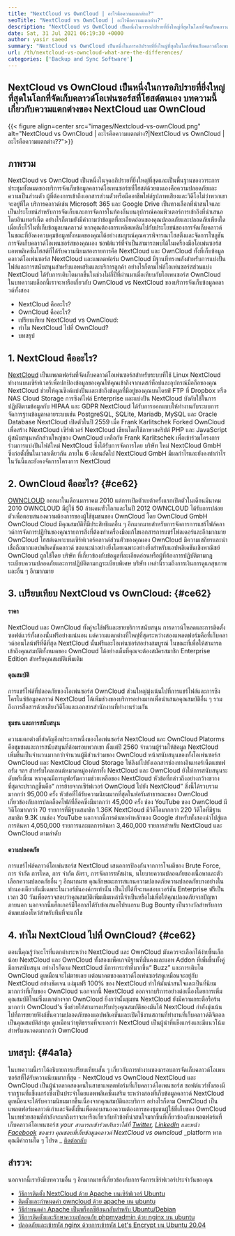 ```yaml
---
title: "NextCloud vs OwnCloud | อะไรคือความแตกต่าง?" 
seoTitle: "NextCloud vs OwnCloud | อะไรคือความแตกต่าง?" 
description: "NextCloud vs OwnCloud เป็นหนึ่งในการอภิปรายที่ยิ่งใหญ่ที่สุดในโลกที่จัดเก็บคลาวด์โอเพ่นซอร์สโฮสต์ บทความนี้เกี่ยวกับ NextCloud และ OwnCloud" 
date: Sat, 31 Jul 2021 06:19:30 +0000
author: yasir saeed
summary: "NextCloud vs OwnCloud เป็นหนึ่งในการอภิปรายที่ยิ่งใหญ่ที่สุดในโลกที่จัดเก็บคลาวด์โอเพนซอร์สโฮสต์ บทความนี้เกี่ยวกับความแตกต่างของ NextCloud และ OwnCloud" 
url: /th/nextcloud-vs-owncloud-what-are-the-differences/
categories: ['Backup and Sync Software']
---
```


## NextCloud vs OwnCloud เป็นหนึ่งในการอภิปรายที่ยิ่งใหญ่ที่สุดในโลกที่จัดเก็บคลาวด์โอเพ่นซอร์สที่โฮสต์ตนเอง บทความนี้เกี่ยวกับความแตกต่างของ NextCloud และ OwnCloud

{{< figure align=center src="images/Nextcloud-vs-ownCloud.png" alt="NextCloud vs OwnCloud | อะไรคือความแตกต่าง?|NextCloud vs OwnCloud | อะไรคือความแตกต่าง??">}}


##  **ภาพรวม**  
NextCloud vs OwnCloud เป็นหนึ่งในจุดอภิปรายที่ยิ่งใหญ่ที่สุดและเป็นพื้นฐานของวาระการประชุมทั้งหมดของบริการจัดเก็บข้อมูลคลาวด์โอเพนซอร์ซที่โฮสต์ด้วยตนเองคือความปลอดภัยและความเป็นส่วนตัว ผู้ที่ต้องการเข้าถึงเอกสารส่วนตัวหรือมืออาชีพไฟล์รูปภาพเสียงและวิดีโอไม่ว่าพวกเขาจะอยู่ที่ใด บริการคลาวด์เช่น Microsoft 365 และ Google Drive เป็นทางเลือกที่น่าสนใจและเป็นประโยชน์สำหรับการจัดเก็บและการจัดการในท้องถิ่นบนอุปกรณ์คอมพิวเตอร์การเข้าถึงที่นำเสนอโดยอินเทอร์เน็ต อย่างไรก็ตามยังมีคำถามว่าข้อมูลที่ละเอียดอ่อนของคุณปลอดภัยและปลอดภัยเพียงใดเมื่อเก็บไว้ในที่เก็บข้อมูลบนคลาวด์
หากคุณต้องการเพลิดเพลินไปกับประโยชน์ของการจัดเก็บคลาวด์ในขณะที่ยังคงควบคุมข้อมูลทั้งหมดของคุณได้อย่างสมบูรณ์คุณควรพิจารณาโฮสติ้งและจัดการโซลูชันการจัดเก็บคลาวด์โอเพนซอร์สของคุณเอง ซอฟต์แวร์ที่จำเป็นสามารถพบได้ในเครื่องมือโอเพ่นซอร์ส แอพพลิเคชั่นโฮสต์ที่ได้รับความนิยมสองรายการคือ NextCloud และ OwnCloud ทั้งที่เก็บข้อมูลคลาวด์โอเพ่นซอร์ส NextCloud และแพลตฟอร์ม OwnCloud มีฐานที่ทรงพลังสำหรับการแบ่งปันไฟล์และการสนับสนุนสำหรับแอพเสริมและบริการลูกค้า อย่างไรก็ตามไฟล์โอเพ่นซอร์สส่วนแบ่ง NextCloud ได้รับการเติบโตมากขึ้นในช่วงไม่กี่ปีที่ผ่านมาเมื่อเทียบกับโอเพนซอร์ส OwnCloud ในบทความบล็อกนี้เราจะหารือเกี่ยวกับ OwnCloud vs NextCloud ของบริการจัดเก็บข้อมูลคลาวด์ทั้งสอง
  * NextCloud คืออะไร?
  * OwnCloud คืออะไร?
  * เปรียบเทียบ NextCloud vs OwnCloud:
  * ทำไม NextCloud ไปที่ OwnCloud?
  * บทสรุป

## 1. NextCloud คืออะไร?
[NextCloud][1] เป็นแพลตฟอร์มที่จัดเก็บคลาวด์โอเพ่นซอร์สสำหรับระบบที่ใช้ Linux NextCloud ทำงานบนเซิร์ฟเวอร์เพื่อปกป้องข้อมูลของคุณให้คุณเข้าถึงจากเดสก์ท็อปและอุปกรณ์มือถือของคุณ NextCloud ช่วยให้คุณซิงค์แบ่งปันและเข้าถึงข้อมูลที่มีอยู่ของคุณบนไดรฟ์ FTP ที่ Dropbox หรือ NAS Cloud Storage การซิงค์ไฟล์ Enterprise และแบ่งปัน NextCloud บังคับใช้ในการปฏิบัติตามข้อมูลกับ HIPAA และ GDPR NextCloud ได้รับการออกแบบให้ทำงานกับระบบการจัดการฐานข้อมูลหลายระบบเช่น PostgreSQL, SQLite, Mariadb, MySQL และ Oracle Database
NextCloud เปิดตัวในปี 2559 เมื่อ Frank Karlitschek Forked OwnCloud เพื่อสร้าง NextCloud เซิร์ฟเวอร์ NextCloud เขียนโดยใช้ภาษาสคริปต์ PHP และ JavaScript ผู้สนับสนุนหลักส่วนใหญ่ของ OwnCloud เหลือกับ Frank Karlitschek เพื่อเข้าร่วมโครงการร่วมการแบ่งปันไฟล์ใหม่ NextCloud ซึ่งได้รับการจัดการโดย บริษัท ใหม่ NextCloud GmbH ซึ่งก่อตั้งขึ้นในเวลาเดียวกัน ภายใน 6 เดือนถัดไป NextCloud GmbH มีผลกำไรและยังคงทำกำไรในวันนี้และยังคงจัดการโครงการ NextCloud

## 2. OwnCloud คืออะไร? {#ce62}

[OWNCLOUD][2] ออกมาในเดือนมกราคม 2010 แต่การเปิดตัวเบต้าครั้งแรกเปิดตัวในเดือนมีนาคม 2010 OWNCLOUD มีผู้ใช้ 50 ล้านคนทั่วโลกและในปี 2012 OWNCLOUD ได้รับการปล่อยตัวเพื่อตอบสนองความต้องการของผู้ใช้ชุมชนของ OwnCloud โดย OwnCloud GmbH OwnCloud Cloud มีคุณสมบัติที่มีประสิทธิผลอื่น ๆ อีกมากมายสำหรับการจัดการการแชร์ไฟล์คลาวด์การจัดการปฏิทินของคุณรายการสิ่งที่ต้องทำเครื่องมือแก้ไขเอกสารการแชร์โฟลเดอร์และอีกมากมาย OwnCloud โฮสต์เฉพาะบนเซิร์ฟเวอร์คลาวด์ส่วนตัวของคุณเอง
OwnCloud มีความเสถียรและน่าเชื่อถือมากแอปพลิเคชันคลาวด์ ขอแนะนำอย่างยิ่งโดยเฉพาะอย่างยิ่งสำหรับแอปพลิเคชันเชิงพาณิชย์ OwnCloud ถูกใช้โดย บริษัท ที่เกี่ยวข้องกับข้อมูลที่ละเอียดอ่อนหรือผู้ที่ต้องการปฏิบัติตามกฎระเบียบความปลอดภัยและการปฏิบัติตามกฎระเบียบพิเศษ บริษัท เหล่านี้รวมถึงการเงินการดูแลสุขภาพและอื่น ๆ อีกมากมาย

## 3. เปรียบเทียบ NextCloud vs OwnCloud: {#ce62}


####  **ราคา**  
NextCloud และ OwnCloud ทั้งคู่จะใช้ฟรีและขายบริการสนับสนุน การดาวน์โหลดและการติดตั้งซอฟต์แวร์ทั้งสองนั้นฟรีอย่างแน่นอน แต่ความแตกต่างที่ใหญ่ที่สุดระหว่างสองแพลตฟอร์มคือที่เก็บคลาวด์ออนไลน์ฟรีที่ดีที่สุด NextCloud นั้นฟรีและโอเพ่นซอร์สอย่างสมบูรณ์ ในขณะที่เพื่อให้สามารถเข้าถึงคุณสมบัติทั้งหมดของ OwnCloud ได้อย่างเต็มที่คุณจะต้องสมัครสมาชิก Enterprise Edition สำหรับคุณสมบัติเพิ่มเติม

####  **คุณสมบัติ**  
การแชร์ไฟล์ที่ปลอดภัยของโอเพ่นซอร์ส OwnCloud ส่วนใหญ่มุ่งเน้นไปที่การแชร์ไฟล์และการซิงโครไนซ์ข้อมูลคลาวด์ NextCloud ได้เพิ่มช่วงของบริการอย่างมากเพื่อนำเสนอคุณสมบัติอื่น ๆ รวมถึงการสื่อสารด้วยเสียงวิดีโอและเอกสารสำนักงานที่ทำงานร่วมกัน

####  **ชุมชน**  และการสนับสนุน
ความแตกต่างที่สำคัญอีกประการหนึ่งของโอเพ่นซอร์ส NextCloud และ OwnCloud Platorms คือชุมชนและการสนับสนุนที่ล้อมรอบพวกเขา ตั้งแต่ปี 2560 จำนวนผู้ร่วมให้ข้อมูล NextCloud เพิ่มขึ้นเป็นจำนวนมากกว่าจำนวนผู้มีส่วนร่วมของ OwnCloud หน้าสนับสนุนของทั้งโอเพ่นซอร์ส OwnCloud และ NextCloud Cloud Storage ให้ลิงก์ไปยังเอกสารช่องทางอินเทอร์เน็ตแชทฟอรัม ฯลฯ สำหรับไคลเอนต์หมวดหมู่องค์กรทั้ง NextCloud และ OwnCloud ยังให้การสนับสนุนระดับพรีเมี่ยม
หากคุณมีการดูฟอรัมความช่วยเหลือของ NextCloud หัวข้อที่กล่าวถึงอย่างกว้างขวางที่สุดจะปรากฏขึ้นคือ“ การย้ายจากเซิร์ฟเวอร์ OwnCloud ไปยัง NextCloud” สิ่งนี้ได้รวบรวมมากกว่า 95,000 ครั้ง หัวข้อที่ได้รับความนิยมมากที่สุดในฟอรัมสาธารณะของ OwnCloud เกี่ยวข้องกับการปลดล็อคไฟล์ที่ล็อคซึ่งมีมากกว่า 45,000 ครั้ง ช่อง YouTube ของ OwnCloud มีวิดีโอมากกว่า 70 รายการที่มีฐานสมาชิก 1.36K NextCloud มีวิดีโอมากกว่า 220 วิดีโอที่มีฐานสมาชิก 9.3K บนช่อง YouTube นอกจากนี้การค้นหาคำหลักของ Google สำหรับทั้งสองนำไปสู่ผลการค้นหา 4,050,000 รายการและผลการค้นหา 3,460,000 รายการสำหรับ NextCloud และ OwnCloud ตามลำดับ

####  **ความปลอดภัย**  
การแชร์ไฟล์คลาวด์โอเพ่นซอร์ส NextCloud เสนอการป้องกันจากการโจมตีของ Brute Force, การ จำกัด การไหล, การ จำกัด อัตรา, การจัดการรหัสผ่าน, นโยบายความปลอดภัยของเนื้อหาและตัวเลือกความปลอดภัยอื่น ๆ อีกมากมาย คุณลักษณะการสแกนความปลอดภัยความปลอดภัยบางอย่างในทำนองเดียวกันมีเฉพาะในเวอร์ชันองค์กรเท่านั้น เป็นไปได้ที่จะทดสอบเวอร์ชัน Enterprise ฟรีเป็นเวลา 30 วันเพื่อตรวจสอบว่าคุณสมบัติเพิ่มเติมเหล่านี้จำเป็นหรือไม่เพื่อให้คุณปลอดภัยจากปัญหาภายนอก
นอกจากนี้แฮ็กเกอร์มีโอกาสได้รับข้อเสนอโปรแกรม Bug Bounty เป็นรางวัลสำหรับการค้นพบช่องโหว่สำหรับทีมที่จะแก้ไข

## 4. ทำไม NextCloud ไปที่ OwnCloud? {#ce62}

ตอนนี้คุณรู้ว่าอะไรที่แตกต่างระหว่าง NextCloud และ OwnCloud มันควรจะเลือกได้ง่ายขึ้นเล็กน้อย NextCloud และ OwnCloud ทั้งสองแพ็คเกจมีฐานที่มั่นคงและแอพ Addon ที่เพิ่มขึ้นทั้งคู่มีการสนับสนุน อย่างไรก็ตาม NextCloud มีการกระทำที่มากขึ้น“ Buzz” และการเติบโต OwnCloud ดูเหมือนจะไม่ตายเลย แต่อนาคตของคลาวด์โอเพ่นซอร์สดูเหมือนจะอยู่กับ NextCloud อย่างชัดเจน
แง่มุมฟรี 100% ของ NextCloud ทำให้มันน่าสนใจและเป็นที่นิยมมากกว่าที่เก็บของ OwnCloud นอกจากนี้ NextCloud ออกจากบริการอย่างต่อเนื่องโดยการเพิ่มคุณสมบัติใหม่ซึ่งแตกต่างจาก OwnCloud ยิ่งกว่านั้นชุมชน NextCloud ยังมีความกระตือรือร้นมากกว่า OwnCloud's ซึ่งช่วยให้สามารถปรับปรุงคุณสมบัติของมันได้ NextCloud กำลังมุ่งเน้นไปที่การขยายฟังก์ชั่นความปลอดภัยของแอปพลิเคชันและเปิดใช้งานสถานที่ทำงานที่เก็บคลาวด์ดิจิตอลเป็นคุณสมบัติล่าสุด ดูเหมือนว่ายุติธรรมที่จะบอกว่า NextCloud เป็นผู้นำที่แข็งแกร่งและมีแนวโน้มสำหรับอนาคตมากกว่า OwnCloud

## บทสรุป: {#4a1a}

ในบทความนี้เราได้อธิบายการเปรียบเทียบสั้น ๆ เกี่ยวกับการทำงานของกรอบการจัดเก็บคลาวด์โอเพนซอร์สที่ได้รับความนิยมมากที่สุด - NextCloud vs OwnCloud NextCloud และ OwnCloud เป็นผู้นำตลาดสองคนในสาขาแพลตฟอร์มที่เก็บคลาวด์โอเพนซอร์ส ซอฟต์แวร์ทั้งสองมีรากฐานที่แข็งแกร่งซึ่งเป็นประจำโดยแอพพลิเคชั่นเสริม ระหว่างสองที่เก็บข้อมูลคลาวด์ NextCloud ดูเหมือนจะได้รับความนิยมมากขึ้นเนื่องจากคุณสมบัติและบริการ อย่างไรก็ตาม OwnCloud เป็นแพลตฟอร์มคลาวด์เก่าและจัดตั้งขึ้นเพื่อตอบสนองความต้องการของชุมชนผู้ใช้ที่เก็บของ OwnCloud ในบทช่วยสอนที่กำลังจะมาถึงเราจะหารือเกี่ยวกับหัวข้อที่น่าสนใจมากขึ้นที่เกี่ยวข้องกับแพลตฟอร์มที่เก็บคลาวด์โอเพนซอร์ส
_your สามารถเข้าร่วมกับเราได้ที่ [Twitter][3], [LinkedIn][4] และหน้า [Facebook][5] ของเรา คุณชอบที่เก็บข้อมูลคลาวด์ NextCloud vs owncloud_ _platform หากคุณมีคำถามใด ๆ โปรด _ [ติดต่อกลับ][6]

## สำรวจ:
นอกจากนี้เรายังมีบทความอื่น ๆ อีกมากมายที่เกี่ยวข้องกับการจัดการเซิร์ฟเวอร์ประจำวันของคุณ
  * [วิธีการติดตั้ง NextCloud ด้วย Apache บนเซิร์ฟเวอร์ Ubuntu][7]
  * [ติดตั้งและกำหนดค่า owncloud ด้วย apache บน ubuntu][8]
  * [วิธีกำหนดค่า Apache เป็นพร็อกซีย้อนกลับสำหรับ Ubuntu/Debian][9]
  * [วิธีการติดตั้งและรักษาความปลอดภัย phpmyadmin ด้วย nginx บน ubuntu][10]
  * [ปลอดภัยและเข้ารหัส nginx ด้วยการเข้ารหัส Let's Encrypt บน Ubuntu 20.04][11]



 [1]: https://products.containerize.com/backup-and-sync/nextcloud/
 [2]: https://products.containerize.com/backup-and-sync/owncloud/
 [3]: https://twitter.com/containerize_co
 [4]: https://www.linkedin.com/company/containerize/
 [5]: http://facebook.com/containerize
 [6]: mailto:yasir.saeed@aspose.com
 [7]: https://blog.containerize.com/backup-and-sync-software/how-to-install-nextcloud-with-apache-on-ubuntu-server/
 [8]: https://blog.containerize.com/backup-and-sync-software/how-to-install-and-configure-owncloud-with-apache-on-ubuntu/
 [9]: https://blog.containerize.com/web-server-solution-stack/how-to-configure-apache-as-a-reverse-proxy-for-ubuntudebian/
 [10]: https://blog.containerize.com/web-server-solution-stack/how-to-install-and-secure-phpmyadmin-with-nginx-on-ubuntu/
 [11]: https://blog.containerize.com/web-server-solution-stack/how-to-secure-nginx-with-letsencrypt-on-ubuntu-20-04/
